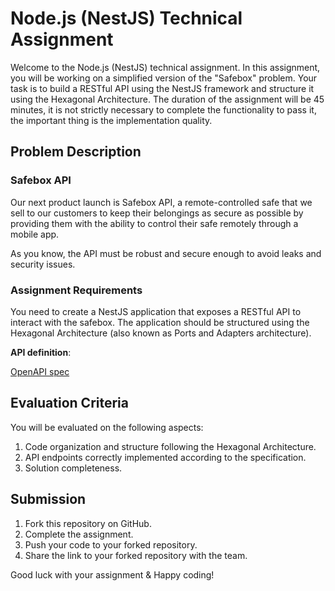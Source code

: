 # Node.js (NestJS) Technical Assignment

Welcome to the Node.js (NestJS) technical assignment. In this assignment, you will be working on a simplified version of the "Safebox" problem. Your task is to build a RESTful API using the NestJS framework and structure it using the Hexagonal Architecture. The duration of the assignment will be 45 minutes, it is not strictly necessary to complete the functionality to pass it, the important thing is the implementation quality.

## Problem Description

### Safebox API

Our next product launch is Safebox API, a remote-controlled safe that we sell to our customers to keep their belongings as secure as possible by providing them with the ability to control their safe remotely through a mobile app.

As you know, the API must be robust and secure enough to avoid leaks and security issues.

### Assignment Requirements

You need to create a NestJS application that exposes a RESTful API to interact with the safebox. The application should be structured using the Hexagonal Architecture (also known as Ports and Adapters architecture).

**API definition**:

[OpenAPI spec](./open-api.spec.yaml)

## Evaluation Criteria

You will be evaluated on the following aspects:

1. Code organization and structure following the Hexagonal Architecture.
2. API endpoints correctly implemented according to the specification.
3. Solution completeness.

## Submission

1. Fork this repository on GitHub.
2. Complete the assignment.
3. Push your code to your forked repository.
4. Share the link to your forked repository with the team.

Good luck with your assignment & Happy coding!
